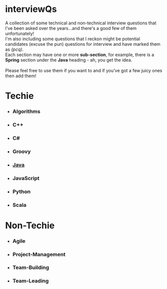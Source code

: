 # interviewQs
A collection of some technical and non-technical interview questions that I've been asked over the years...and there's a good few of them unfortunately!<br>
I'm also including some questions that I reckon might be potential candidates (excuse the pun) questions for interview and have marked them as *(pcq)*.<br>
Each section may have one or more **sub-section**, for example, there is a **Spring** section under the **Java** heading - ah, you get the idea.<br><br>
Please feel free to use them if you want to and if you've got a few juicy ones then add them!

# Techie
* ### Algorithms
* ### C++
* ### C#
* ### Groovy
* ### [Java](java/README.md)
* ### JavaScript
* ### Python
* ### Scala

# Non-Techie
* ### Agile
* ### Project-Management
* ### Team-Building
* ### Team-Leading
